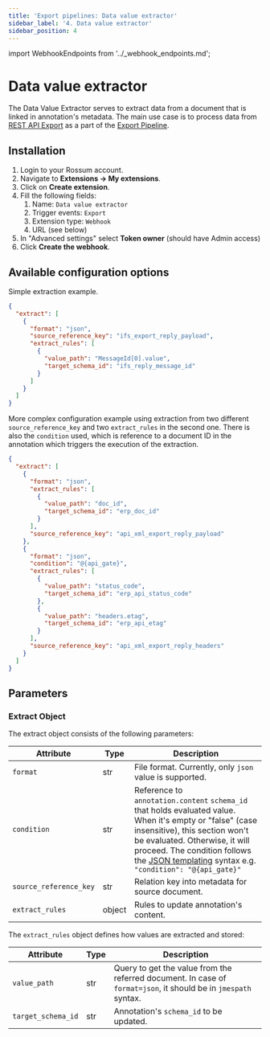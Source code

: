 ```yaml
---
title: 'Export pipelines: Data value extractor'
sidebar_label: '4. Data value extractor'
sidebar_position: 4
---
```


import WebhookEndpoints from '../\_webhook_endpoints.md';

# Data value extractor

The Data Value Extractor serves to extract data from a document that is linked in annotation's metadata. The main use case is to process data from [REST API Export](./rest-api-export.md) as a part of the [Export Pipeline](./index.md).

## Installation

1. Login to your Rossum account.
1. Navigate to **Extensions → My extensions**.
1. Click on **Create extension**.
1. Fill the following fields:
   1. Name: `Data value extractor`
   1. Trigger events: `Export`
   1. Extension type: `Webhook`
   1. URL (see below)
1. In "Advanced settings" select **Token owner** (should have Admin access)
1. Click **Create the webhook**.

<WebhookEndpoints
  eu1="https://elis.data-value-extractor.rossum-ext.app/"
  eu2="https://shared-eu2.data-value-extractor.rossum-ext.app/"
  us="https://us.data-value-extractor.rossum-ext.app/"
  jp="https://shared-jp.data-value-extractor.rossum-ext.app/"
/>

## Available configuration options

Simple extraction example.

```json
{
  "extract": [
    {
      "format": "json",
      "source_reference_key": "ifs_export_reply_payload",
      "extract_rules": [
        {
          "value_path": "MessageId[0].value",
          "target_schema_id": "ifs_reply_message_id"
        }
      ]
    }
  ]
}
```

More complex configuration example using extraction from two different `source_reference_key` and two `extract_rules` in the second one. There is also the `condition` used, which is reference to a document ID in the annotation which triggers the execution of the extraction.

```json
{
  "extract": [
    {
      "format": "json",
      "extract_rules": [
        {
          "value_path": "doc_id",
          "target_schema_id": "erp_doc_id"
        }
      ],
      "source_reference_key": "api_xml_export_reply_payload"
    },
    {
      "format": "json",
      "condition": "@{api_gate}",
      "extract_rules": [
        {
          "value_path": "status_code",
          "target_schema_id": "erp_api_status_code"
        },
        {
          "value_path": "headers.etag",
          "target_schema_id": "erp_api_etag"
        }
      ],
      "source_reference_key": "api_xml_export_reply_headers"
    }
  ]
}
```

## Parameters

### Extract Object

The extract object consists of the following parameters:

| Attribute              | Type   | Description                                                                                                                                                                                                                                                                                               |
| ---------------------- | ------ | --------------------------------------------------------------------------------------------------------------------------------------------------------------------------------------------------------------------------------------------------------------------------------------------------------- |
| `format`               | str    | File format. Currently, only `json` value is supported.                                                                                                                                                                                                                                                   |
| `condition`            | str    | Reference to `annotation.content` `schema_id` that holds evaluated value. When it's empty or "false" (case insensitive), this section won't be evaluated. Otherwise, it will proceed. The condition follows the [JSON templating](./../json-templating/index.md) syntax e.g. `"condition": "@{api_gate}"` |
| `source_reference_key` | str    | Relation key into metadata for source document.                                                                                                                                                                                                                                                           |
| `extract_rules`        | object | Rules to update annotation's content.                                                                                                                                                                                                                                                                     |

The `extract_rules` object defines how values are extracted and stored:

| Attribute          | Type | Description                                                                                                     |
| ------------------ | ---- | --------------------------------------------------------------------------------------------------------------- |
| `value_path`       | str  | Query to get the value from the referred document. In case of `format=json`, it should be in `jmespath` syntax. |
| `target_schema_id` | str  | Annotation's `schema_id` to be updated.                                                                         |
